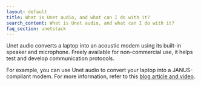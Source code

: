 ```yaml
---
layout: default
title: What is Unet audio, and what can I do with it?
search_content: What is Unet audio, and what can I do with it?
faq_section: unetstack
---
```


Unet audio converts a laptop into an acoustic modem using its built-in speaker and microphone. Freely available for non-commercial use, it helps test and develop communication protocols.

For example, you can use Unet audio to convert your laptop into a JANUS-compliant modem. For more information, refer to this [blog article and video](https://blog.unetstack.net/converting-your-laptop-into-a-janus-modem-using-unetaudio).
